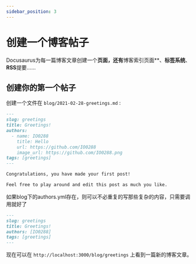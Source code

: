 ```yaml
---
sidebar_position: 3
---
```


# 创建一个博客帖子

Docusaurus为每一篇博客文章创建一个**页面，还有**博客索引页面**、**标签系统**、**RSS**提要……

## 创建你的第一个帖子

创建一个文件在 `blog/2021-02-28-greetings.md` :

```md title="blog/2021-02-28-greetings.md"
---
slug: greetings
title: Greetings!
authors:
  - name: IO0288
    title: Hello
    url: https://github.com/IO0288
    image_url: https://github.com/IO0288.png
tags: [greetings]
---

Congratulations, you have made your first post!

Feel free to play around and edit this post as much you like.
```

如果blog下的authors.yml存在，则可以不必重复的写那些复杂的内容，只需要调用就好了

```md title="blog/2021-02-28-greetings.md"
---
slug: greetings
title: Greetings!
authors: [IO0288]
tags: [greetings]
---
```

现在可以在 `http://localhost:3000/blog/greetings` 上看到一篇新的博客文章。
